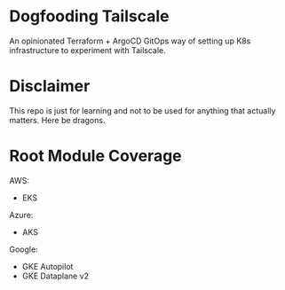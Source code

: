 # Dogfooding Tailscale 

An opinionated Terraform + ArgoCD GitOps way of setting up K8s infrastructure to experiment with Tailscale. 

# Disclaimer

This repo is just for learning and not to be used for anything that actually matters. Here be dragons.

# Root Module Coverage

AWS:
- EKS

Azure: 
- AKS

Google:
- GKE Autopilot
- GKE Dataplane v2 
